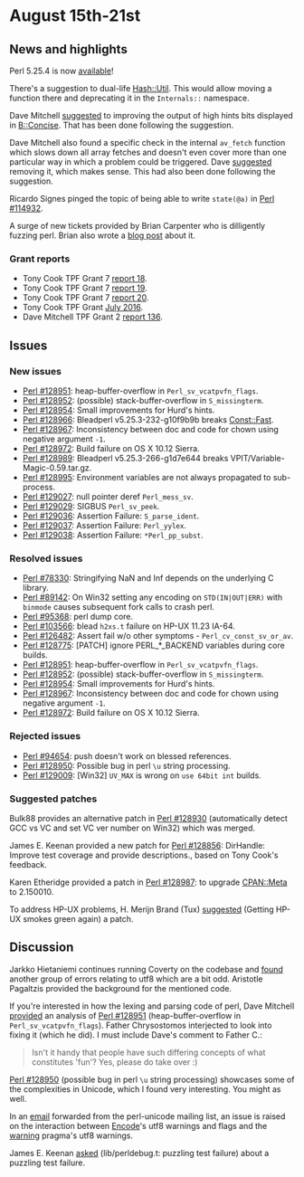 # August 15th-21st

## News and highlights

Perl 5.25.4 is now
[available](http://www.nntp.perl.org/group/perl.perl5.porters/239191)!

There's a suggestion to dual-life
[Hash::Util](http://metacpan.org/pod/Hash::Util). This would allow
moving a function there and deprecating it in the `Internals::`
namespace.

Dave Mitchell
[suggested](http://www.nntp.perl.org/group/perl.perl5.porters/239080)
to improving the output of high hints bits displayed in
[B::Concise](http://metacpan.org/pod/B::Concise). That has been done
following the suggestion.

Dave Mitchell also found a specific check in the internal `av_fetch`
function which slows down all array fetches and doesn't even cover
more than one particular way in which a problem could be triggered.
Dave
[suggested](http://www.nntp.perl.org/group/perl.perl5.porters/239082)
removing it, which makes sense. This had also been done following
the suggestion.

Ricardo Signes pinged the topic of being able to write `state(@a)` in
[Perl #114932](http://rt.perl.org/Ticket/Display.html?id=114932).

A surge of new tickets provided by Brian Carpenter who is dilligently
fuzzing perl. Brian also wrote a
[blog post](http://www.geeknik.net/71nvhf1fp) about it.

### Grant reports

* Tony Cook TPF Grant 7
  [report 18](http://www.nntp.perl.org/group/perl.perl5.porters/239013).
* Tony Cook TPF Grant 7
  [report 19](http://www.nntp.perl.org/group/perl.perl5.porters/239015).
* Tony Cook TPF Grant 7
  [report 20](http://www.nntp.perl.org/group/perl.perl5.porters/239084).
* Tony Cook TPF Grant
  [July 2016](http://www.nntp.perl.org/group/perl.perl5.porters/239085).
* Dave Mitchell TPF Grant 2
  [report 136](http://www.nntp.perl.org/group/perl.perl5.porters/239058).

## Issues

### New issues

* [Perl #128951](http://rt.perl.org/Ticket/Display.html?id=128951):
  heap\-buffer\-overflow in `Perl_sv_vcatpvfn_flags`.
* [Perl #128952](http://rt.perl.org/Ticket/Display.html?id=128952):
  \(possible\) stack\-buffer\-overflow in `S_missingterm`.
* [Perl #128954](http://rt.perl.org/Ticket/Display.html?id=128954):
  Small improvements for Hurd's hints.
* [Perl #128966](http://rt.perl.org/Ticket/Display.html?id=128966):
  Bleadperl v5\.25\.3\-232\-g10f9b9b breaks
  [Const::Fast](http://metacpan.org/pod/Const::Fast).
* [Perl #128967](http://rt.perl.org/Ticket/Display.html?id=128967):
  Inconsistency between doc and code for chown using negative argument
  `-1`.
* [Perl #128972](http://rt.perl.org/Ticket/Display.html?id=128972):
  Build failure on OS X 10\.12 Sierra.
* [Perl #128989](http://rt.perl.org/Ticket/Display.html?id=128989):
  Bleadperl v5\.25\.3\-266\-g1d7e644 breaks
  VPIT/Variable\-Magic\-0\.59\.tar\.gz.
* [Perl #128995](http://rt.perl.org/Ticket/Display.html?id=128994):
  Environment variables are not always propagated to sub\-process.
* [Perl #129027](http://rt.perl.org/Ticket/Display.html?id=129027):
  null pointer deref `Perl_mess_sv`.
* [Perl #129029](http://rt.perl.org/Ticket/Display.html?id=129029):
  SIGBUS `Perl_sv_peek`.
* [Perl #129036](http://rt.perl.org/Ticket/Display.html?id=129036):
  Assertion Failure: `S_parse_ident`.
* [Perl #129037](http://rt.perl.org/Ticket/Display.html?id=129037):
  Assertion Failure: `Perl_yylex`.
* [Perl #129038](http://rt.perl.org/Ticket/Display.html?id=129038):
  Assertion Failure: `*Perl_pp_subst`.

### Resolved issues

* [Perl #78330](http://rt.perl.org/Ticket/Display.html?id=78330):
  Stringifying NaN and Inf depends on the underlying C library.
* [Perl #89142](http://rt.perl.org/Ticket/Display.html?id=89142): On
  Win32 setting any encoding on `STD(IN|OUT|ERR)` with `binmode`
  causes subsequent fork calls to crash perl.
* [Perl #95368](http://rt.perl.org/Ticket/Display.html?id=95368): perl
  dump core.
* [Perl #103566](http://rt.perl.org/Ticket/Display.html?id=103566):
  blead `h2xs.t` failure on HP\-UX 11\.23 IA\-64.
* [Perl #126482](http://rt.perl.org/Ticket/Display.html?id=126482):
  Assert fail w/o other symptoms - `Perl_cv_const_sv_or_av`.
* [Perl #128775](http://rt.perl.org/Ticket/Display.html?id=128775):
  \[PATCH\] ignore PERL\_\*\_BACKEND variables during core builds.
* [Perl #128951](http://rt.perl.org/Ticket/Display.html?id=128951):
  heap\-buffer\-overflow in `Perl_sv_vcatpvfn_flags`.
* [Perl #128952](http://rt.perl.org/Ticket/Display.html?id=128952):
  \(possible\) stack\-buffer\-overflow in `S_missingterm`.
* [Perl #128954](http://rt.perl.org/Ticket/Display.html?id=128954):
  Small improvements for Hurd's hints.
* [Perl #128967](http://rt.perl.org/Ticket/Display.html?id=128967):
  Inconsistency between doc and code for chown using negative argument
  `-1`.
* [Perl #128972](http://rt.perl.org/Ticket/Display.html?id=128972):
  Build failure on OS X 10\.12 Sierra.

### Rejected issues

* [Perl #94654](http://rt.perl.org/Ticket/Display.html?id=94654): push
  doesn't work on blessed references.
* [Perl #128950](http://rt.perl.org/Ticket/Display.html?id=128950):
  Possible bug in perl `\u` string processing.
* [Perl #129009](http://rt.perl.org/Ticket/Display.html?id=129009):
  \[Win32\] `UV_MAX` is wrong on `use 64bit int` builds.

### Suggested patches

Bulk88 provides an alternative patch in
[Perl #128930](http://rt.perl.org/Ticket/Display.html?id=128930)
(automatically detect GCC vs VC and set VC ver number on Win32)
which was merged.

James E. Keenan provided a new patch for
[Perl #128856](http://rt.perl.org/Ticket/Display.html?id=128856):
DirHandle: Improve test coverage and provide descriptions., based on
Tony Cook's feedback.

Karen Etheridge provided a patch in
[Perl #128987](http://rt.perl.org/Ticket/Display.html?id=128987):
to upgrade [CPAN::Meta](http://metacpan.org/pod/CPAN::Meta) to
2.150010.

To address HP-UX problems, H. Merijn Brand (Tux)
[suggested](http://www.nntp.perl.org/group/perl.perl5.porters/239124)
(Getting HP\-UX smokes green again) a patch.

## Discussion

Jarkko Hietaniemi continues running Coverty on the codebase and
[found](http://www.nntp.perl.org/group/perl.perl5.porters/239070)
another group of errors relating to utf8 which are a bit odd. Aristotle
Pagaltzis provided the background for the mentioned code.

If you're interested in how the lexing and parsing code of perl, Dave
Mitchell
[provided](http://www.nntp.perl.org/group/perl.perl5.porters/239057)
an analysis of
[Perl #128951](http://rt.perl.org/Ticket/Display.html?id=128951)
(heap-buffer-overflow in `Perl_sv_vcatpvfn_flags`). Father Chrysostomos
interjected to look into fixing it (which he did). I must include Dave's
comment to Father C.:

> Isn't it handy that people have such differing concepts of what
> constitutes 'fun'? Yes, please do take over :)

[Perl #128950](http://rt.perl.org/Ticket/Display.html?id=128950)
(possible bug in perl `\u` string processing) showcases some of the
complexities in Unicode, which I found very interesting. You might as
well.

In an [email](http://www.nntp.perl.org/group/perl.perl5.porters/239061)
forwarded from the perl-unicode mailing list, an issue is raised on the
interaction between [Encode](http://metacpan.org/pod/Encode)'s utf8
warnings and flags and the [warning](http://metacpan.org/pod/warning)
pragma's utf8 warnings.

James E. Keenan
[asked](http://www.nntp.perl.org/group/perl.perl5.porters/239185)
(lib/perldebug\.t: puzzling test failure) about a puzzling test
failure.

